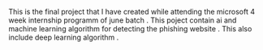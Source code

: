 This is the final project that I have created while attending the microsoft 4 week internship programm of june batch . This poject contain ai and machine learning algorithm for 
detecting the phishing website . This also include deep learning algorithm . 
